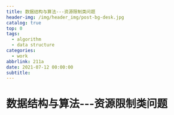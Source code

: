 ```yaml
---
title: 数据结构与算法---资源限制类问题
header-img: /img/header_img/post-bg-desk.jpg
catalog: true
top: 0
tags:
  - algorithm
  - data structure
categories:
  - work
abbrlink: 211a
date: 2021-07-12 00:00:00
subtitle:
---
```

# 数据结构与算法---资源限制类问题